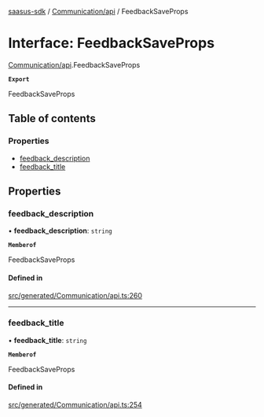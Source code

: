 [saasus-sdk](../README.md) / [Communication/api](../modules/Communication_api.md) / FeedbackSaveProps

# Interface: FeedbackSaveProps

[Communication/api](../modules/Communication_api.md).FeedbackSaveProps

**`Export`**

FeedbackSaveProps

## Table of contents

### Properties

- [feedback\_description](Communication_api.FeedbackSaveProps.md#feedback_description)
- [feedback\_title](Communication_api.FeedbackSaveProps.md#feedback_title)

## Properties

### feedback\_description

• **feedback\_description**: `string`

**`Memberof`**

FeedbackSaveProps

#### Defined in

[src/generated/Communication/api.ts:260](https://github.com/saasus-platform/saasus-sdk-javascript/blob/6b95732/src/generated/Communication/api.ts#L260)

___

### feedback\_title

• **feedback\_title**: `string`

**`Memberof`**

FeedbackSaveProps

#### Defined in

[src/generated/Communication/api.ts:254](https://github.com/saasus-platform/saasus-sdk-javascript/blob/6b95732/src/generated/Communication/api.ts#L254)
